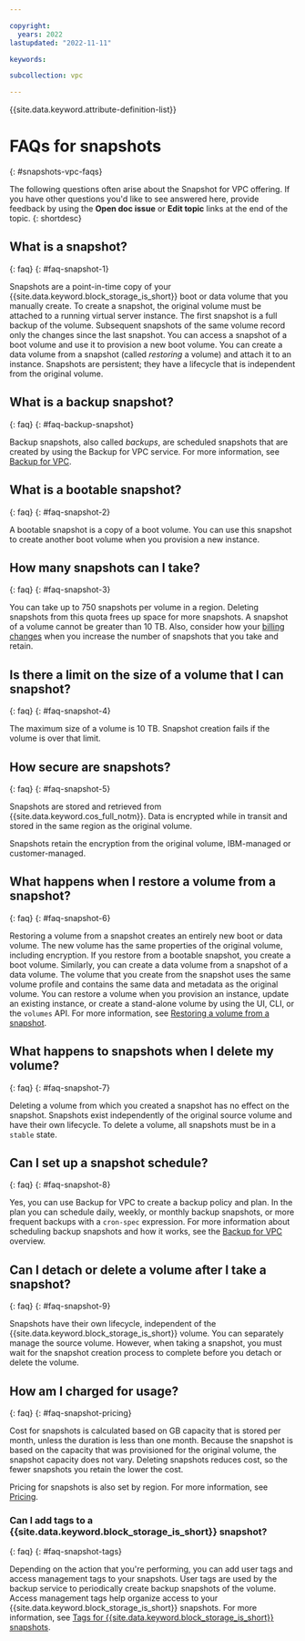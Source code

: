 ```yaml
---

copyright:
  years: 2022
lastupdated: "2022-11-11"

keywords:

subcollection: vpc

---
```


{{site.data.keyword.attribute-definition-list}}

# FAQs for snapshots
{: #snapshots-vpc-faqs}

The following questions often arise about the Snapshot for VPC offering. If you have other questions you'd like to see answered here, provide feedback by using the **Open doc issue** or **Edit topic** links at the end of the topic.
{: shortdesc}

## What is a snapshot?
{: faq}
{: #faq-snapshot-1}

Snapshots are a point-in-time copy of your {{site.data.keyword.block_storage_is_short}} boot or data volume that you manually create. To create a snapshot, the original volume must be attached to a running virtual server instance. The first snapshot is a full backup of the volume. Subsequent snapshots of the same volume record only the changes since the last snapshot. You can access a snapshot of a boot volume and use it to provision a new boot volume. You can create a data volume from a snapshot (called _restoring_ a volume) and attach it to an instance. Snapshots are persistent; they have a lifecycle that is independent from the original volume.

## What is a backup snapshot?
{: faq}
{: #faq-backup-snapshot}

Backup snapshots, also called _backups_, are scheduled snapshots that are created by using the Backup for VPC service. For more information, see [Backup for VPC](/docs/vpc?topic=vpc-backup-service-about).

## What is a bootable snapshot?
{: faq}
{: #faq-snapshot-2}

A bootable snapshot is a copy of a boot volume. You can use this snapshot to create another boot volume when you provision a new instance.

## How many snapshots can I take?
{: faq}
{: #faq-snapshot-3}

You can take up to 750 snapshots per volume in a region. Deleting snapshots from this quota frees up space for more snapshots. A snapshot of a volume cannot be greater than 10 TB. Also, consider how your [billing changes](/docs/vpc?topic=vpc-snapshots-vpc-about&interface=api#snapshots_vpc_considerations) when you increase the number of snapshots that you take and retain.

## Is there a limit on the size of a volume that I can snapshot?
{: faq}
{: #faq-snapshot-4}

The maximum size of a volume is 10 TB. Snapshot creation fails if the volume is over that limit.

## How secure are snapshots?
{: faq}
{: #faq-snapshot-5}

Snapshots are stored and retrieved from {{site.data.keyword.cos_full_notm}}. Data is encrypted while in transit and stored in the same region as the original volume.

Snapshots retain the encryption from the original volume, IBM-managed or customer-managed.

## What happens when I restore a volume from a snapshot?
{: faq}
{: #faq-snapshot-6}

Restoring a volume from a snapshot creates an entirely new boot or data volume. The new volume has the same properties of the original volume, including encryption. If you restore from a bootable snapshot, you create a boot volume. Similarly, you can create a data volume from a snapshot of a data volume. The volume that you create from the snapshot uses the same volume profile and contains the same data and metadata as the original volume. You can restore a volume when you provision an instance, update an existing instance, or create a stand-alone volume by using the UI, CLI, or the `volumes` API. For more information, see [Restoring a volume from a snapshot](/docs/vpc?topic=vpc-snapshots-vpc-restore).

## What happens to snapshots when I delete my volume?
{: faq}
{: #faq-snapshot-7}

Deleting a volume from which you created a snapshot has no effect on the snapshot. Snapshots exist independently of the original source volume and have their own lifecycle. To delete a volume, all snapshots must be in a `stable` state.

## Can I set up a snapshot schedule?
{: faq}
{: #faq-snapshot-8}

Yes, you can use Backup for VPC to create a backup policy and plan. In the plan you can schedule daily, weekly, or monthly backup snapshots, or more frequent backups with a `cron-spec` expression. For more information about scheduling backup snapshots and how it works, see the [Backup for VPC](/docs/vpc?topic=vpc-backup-service-about) overview.

## Can I detach or delete a volume after I take a snapshot?
{: faq}
{: #faq-snapshot-9}

Snapshots have their own lifecycle, independent of the {{site.data.keyword.block_storage_is_short}} volume. You can separately manage the source volume. However, when taking a snapshot, you must wait for the snapshot creation process to complete before you detach or delete the volume.

## How am I charged for usage?
{: faq}
{: #faq-snapshot-pricing}

Cost for snapshots is calculated based on GB capacity that is stored per month, unless the duration is less than one month. Because the snapshot is based on the capacity that was provisioned for the original volume, the snapshot capacity does not vary. Deleting snapshots reduces cost, so the fewer snapshots you retain the lower the cost.

Pricing for snapshots is also set by region. For more information, see [Pricing](https://www.ibm.com/cloud/vpc/pricing).

### Can I add tags to a {{site.data.keyword.block_storage_is_short}}  snapshot?
{: faq}
{: #faq-snapshot-tags}

Depending on the action that you're performing, you can add user tags and access management tags to your snapshots. User tags are used by the backup service to periodically create backup snapshots of the volume. Access management tags help organize access to your {{site.data.keyword.block_storage_is_short}} snapshots. For more information, see [Tags for {{site.data.keyword.block_storage_is_short}} snapshots](/docs/vpc?topic=vpc-snapshots-vpc-about&interface=ui#snapshots-about-tags).
